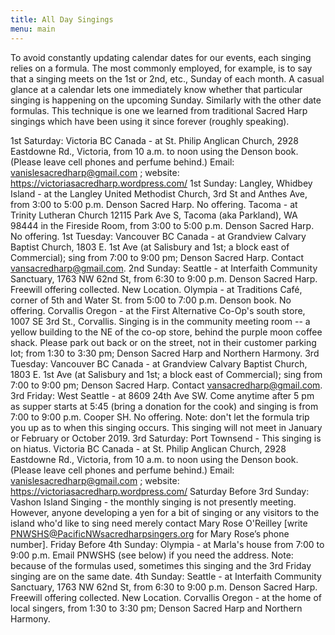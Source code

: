 ```yaml
---
title: All Day Singings
menu: main
---
```


To avoid constantly updating calendar dates for our events, each singing relies on a formula. The most commonly employed, for example, is to say that a singing meets on the 1st or 2nd, etc., Sunday of each month. A casual glance at a calendar lets one immediately know whether that particular singing is happening on the upcoming Sunday. Similarly with the other date formulas. This technique is one we learned from traditional Sacred Harp singings which have been using it since forever (roughly speaking).

1st Saturday:
Victoria BC Canada - at St. Philip Anglican Church, 2928 Eastdowne Rd., Victoria, from 10 a.m. to noon using the Denson book. (Please leave cell phones and perfume behind.) Email:  vanislesacredharp@gmail.com ; website:  https://victoriasacredharp.wordpress.com/
1st Sunday:
Langley, Whidbey Island - at the Langley United Methodist Church, 3rd St and Anthes Ave, from 3:00 to 5:00 p.m. Denson Sacred Harp. No offering.
Tacoma - at Trinity Lutheran Church 12115 Park Ave S, Tacoma (aka Parkland), WA 98444 in the Fireside Room, from 3:00 to 5:00 p.m. Denson Sacred Harp. No offering.
1st Tuesday:
Vancouver BC Canada - at Grandview Calvary Baptist Church, 1803 E. 1st Ave (at Salisbury and 1st; a block east of Commercial); sing from 7:00 to 9:00 pm; Denson Sacred Harp. Contact vansacredharp@gmail.com.
2nd Sunday:
Seattle - at Interfaith Community Sanctuary, 1763 NW 62nd St, from 6:30 to 9:00 p.m. Denson Sacred Harp. Freewill offering collected. New Location.
Olympia - at Traditions Café, corner of 5th and Water St. from 5:00 to 7:00 p.m. Denson book. No offering.
Corvallis Oregon - at the First Alternative Co-Op's south store, 1007 SE 3rd St., Corvallis. Singing is in the community meeting room -- a yellow building to the NE of the co-op store, behind the purple moon coffee shack. Please park out back or on the street, not in their customer parking lot; from 1:30 to 3:30 pm; Denson Sacred Harp and Northern Harmony.
3rd Tuesday:
Vancouver BC Canada - at Grandview Calvary Baptist Church, 1803 E. 1st Ave (at Salisbury and 1st; a block east of Commercial); sing from 7:00 to 9:00 pm; Denson Sacred Harp. Contact vansacredharp@gmail.com.
3rd Friday:
West Seattle - at 8609 24th Ave SW. Come anytime after 5 pm as supper starts at 5:45 (bring a donation for the cook) and singing is from 7:00 to 9:00 p.m. Cooper SH. No offering. Note: don't let the formula trip you up as to when this singing occurs. This singing will not meet in January or February or October 2019.
3rd Saturday:
Port Townsend - This singing is on hiatus.
Victoria BC Canada - at St. Philip Anglican Church, 2928 Eastdowne Rd., Victoria, from 10 a.m. to noon using the Denson book. (Please leave cell phones and perfume behind.) Email:  vanislesacredharp@gmail.com ; website:  https://victoriasacredharp.wordpress.com/
Saturday Before 3rd Sunday:
Vashon Island Singing - the monthly singing is not presently meeting. However, anyone developing a yen for a bit of singing or any visitors to the island who'd like to sing need merely contact Mary Rose O'Reilley [write  PNWSHS@PacificNWsacredharpsingers.org for Mary Rose’s phone number].
Friday Before 4th Sunday:
Olympia - at Marla's house from 7:00 to 9:00 p.m. Email PNWSHS (see below) if you need the address. Note: because of the formulas used, sometimes this singing and the 3rd Friday singing are on the same date.
4th Sunday:
Seattle - at Interfaith Community Sanctuary, 1763 NW 62nd St, from 6:30 to 9:00 p.m. Denson Sacred Harp. Freewill offering collected. New Location.
Corvallis Oregon - at the home of local singers, from 1:30 to 3:30 pm; Denson Sacred Harp and Northern Harmony.